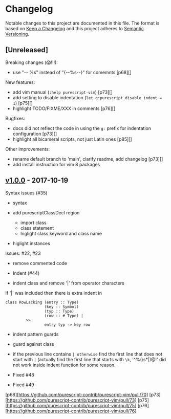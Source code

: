 # Changelog

Notable changes to this project are documented in this file. The format is based on [Keep a Changelog](https://keepachangelog.com/en/1.0.0/) and this project adheres to [Semantic Versioning](https://semver.org/spec/v2.0.0.html).

## [Unreleased]

Breaking changes (😱!!!):
  - use "-- %s" instead of "{--%s--}" for comemnts [p68][]

New features:
  - add vim manual (`:help purescript-vim`) [p73][]
  - add setting to disable indentation (`let g:purescript_disable_indent = 1`) [p75][]
  - highlight TODO/FIXME/XXX in comments [p76][]

Bugfixes:
  - docs did not reflect the code in using the `g:` prefix for indentation configuration [p73][]
  - highlight all bicameral scripts, not just Latin ones [p85][]

Other improvements:
  - rename default branch to 'main', clarify readme, add changelog [p73][]
  - add install instruction for vim 8 packages

## [v1.0.0](https://github.com/purescript-contrib/purescript-vim/releases/tag/v1.0.0) - 2017-10-19

Syntax issues (#35)

* syntax

* add purescriptClassDecl region
  - import class
  - class statement
  - higlight class keyword and class name
* higlight instances

Issues: #22, #23

* remove commented code

* Indent (#44)

* indent class and remove '|' from operator characters

If '|' was included then there is extra indent in
```
class RowLacking (entry :: Type)
                 (key :: Symbol)
                 (typ :: Type)
                 (row :: # Type) |
		 >>
                 entry typ -> key row
```

* indent pattern guards

* guard against class
* if the previous line contains `| otherwise` find the first line that
  does not start with `|` (actually find the first line that starts with
  `\k`, '^\%(\s*|\)\@!' did not work inside indent function for some
  reason.

* Fixed #48

* Fixed #49

[p68][https://github.com/purescript-contrib/purescript-vim/pull/70]
[p73][https://github.com/purescript-contrib/purescript-vim/pull/73]
[p75][https://github.com/purescript-contrib/purescript-vim/pull/75]
[p76][https://github.com/purescript-contrib/purescript-vim/pull/76]
